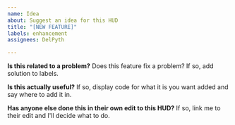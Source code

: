 ```yaml
---
name: Idea
about: Suggest an idea for this HUD
title: "[NEW FEATURE]"
labels: enhancement
assignees: DelPyth

---
```


**Is this related to a problem?**
Does this feature fix a problem? If so, add solution to labels.

**Is this actually useful?**
If so, display code for what it is you want added and say where to add it in.

**Has anyone else done this in their own edit to this HUD?**
If so, link me to their edit and I'll decide what to do.
